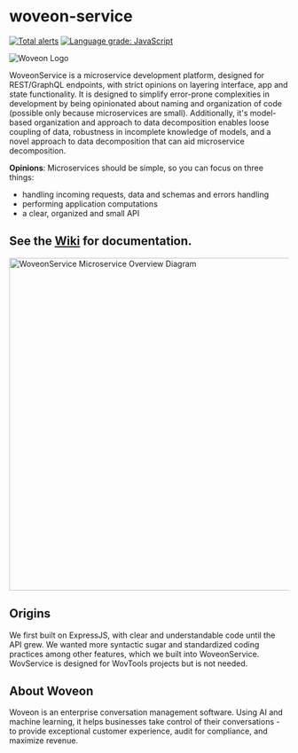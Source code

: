 # woveon-service

[![Total alerts](https://img.shields.io/lgtm/alerts/g/woveon/woveon-service.svg?logo=lgtm&logoWidth=18)](https://lgtm.com/projects/g/woveon/woveon-service/alerts/)
[![Language grade: JavaScript](https://img.shields.io/lgtm/grade/javascript/g/woveon/woveon-service.svg?logo=lgtm&logoWidth=18)](https://lgtm.com/projects/g/woveon/woveon-service/context:javascript)

![Woveon Logo](https://raw.githubusercontent.com/wiki/woveon/woveon-service/imgs/woveonlogo.png)


WoveonService is a microservice development platform, designed for REST/GraphQL endpoints, with strict opinions on layering interface, app and state functionality. It is designed to simplify error-prone complexities in development by being opinionated about naming and organization of code (possible only because microservices are small). Additionally, it's model-based organization and approach to data decomposition enables loose coupling of data, robustness in incomplete knowledge of models, and a novel approach to data decomposition that can aid microservice decomposition.

**Opinions**: Microservices should be simple, so you can focus on three things:
- handling incoming requests, data and schemas and errors handling
- performing application computations
- a clear, organized and small API

## See the [Wiki](https://github.com/woveon/woveon-service/wiki) for documentation.

<img src="https://raw.githubusercontent.com/wiki/woveon/woveon-service/imgs/wovservice_0002.png" width="600" alt="WoveonService Microservice Overview Diagram">

## Origins

We first built on ExpressJS, with clear and understandable code until the API grew. We wanted more syntactic sugar and standardized coding practices among other features, which we built into WoveonService. WovService is designed for WovTools projects but is not needed.


## About Woveon

Woveon is an enterprise conversation management software. Using AI and machine learning, it helps businesses take control of their conversations - to provide exceptional customer experience, audit for compliance, and maximize revenue.

